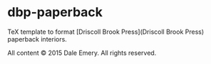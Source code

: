 # dbp-paperback
TeX template to format [Driscoll Brook Press](Driscoll Brook Press) paperback interiors.

All content © 2015 Dale Emery. All rights reserved.
